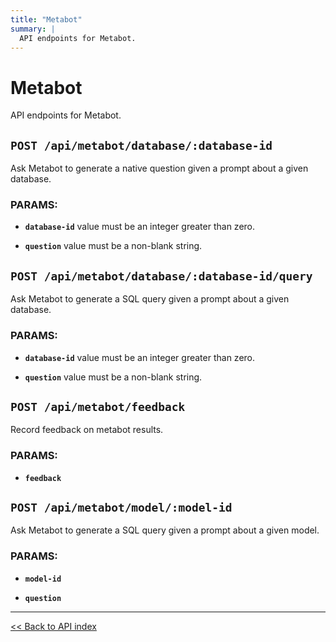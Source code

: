```yaml
---
title: "Metabot"
summary: |
  API endpoints for Metabot.
---
```


# Metabot

API endpoints for Metabot.

## `POST /api/metabot/database/:database-id`

Ask Metabot to generate a native question given a prompt about a given database.

### PARAMS:

*  **`database-id`** value must be an integer greater than zero.

*  **`question`** value must be a non-blank string.

## `POST /api/metabot/database/:database-id/query`

Ask Metabot to generate a SQL query given a prompt about a given database.

### PARAMS:

*  **`database-id`** value must be an integer greater than zero.

*  **`question`** value must be a non-blank string.

## `POST /api/metabot/feedback`

Record feedback on metabot results.

### PARAMS:

*  **`feedback`**

## `POST /api/metabot/model/:model-id`

Ask Metabot to generate a SQL query given a prompt about a given model.

### PARAMS:

*  **`model-id`** 

*  **`question`**

---

[<< Back to API index](../api-documentation.md)